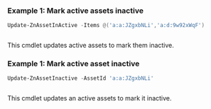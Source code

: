 ### Example 1: Mark active assets inactive
```powershell
Update-ZnAssetInActive -Items @('a:a:JZgxbNLi','a:d:9w92xWqF')
```

```output

```

This cmdlet updates active assets to mark them inactive.

### Example 1: Mark active asset inactive
```powershell
Update-ZnAssetInactive -AssetId 'a:a:JZgxbNLi'
```

```output

```

This cmdlet updates an active assets to mark it inactive.

